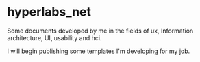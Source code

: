 hyperlabs_net
=============

Some documents developed by me in the fields of ux, Information architecture, UI, usability and hci.

I will begin publishing some templates I'm developing for my job.
